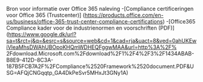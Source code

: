 
Bron voor informatie over Office 365 naleving
-[Compliance certificeringen voor Office 365 (Trustcenter)] (https://products.office.com/en-us/business/office-365-trust-center-compliance-certifications)
-[Office365 Compliance kader voor de industrienormen en voorschriften (PDF)] (https://www.google.dk/url?sa=t&rct=j&q=&esrc=s&source=web&cd=1&cad=rja&uact=8&ved=0ahUKEwiVleaMhsDWAhUBOpoKHQmWDHEQFggwMAA&url=http%3A%2F% 2Fdownload.Microsoft.com%2Fdownload%2F1%2F4%2F3%2F1434ABAB-B8E9-412D-8C3A-187B5FCB7A2F%2FCompliance%2520Framework%2520document.PDF&USG=AFQjCNGqqtp_GA4DkPeSvr5MHxJt3GNy1A)
